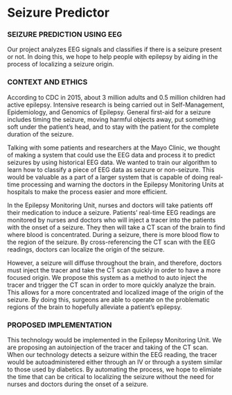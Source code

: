 # Seizure Predictor
### SEIZURE PREDICTION USING EEG
Our project analyzes EEG signals and classifies if there is a seizure present or not. In doing this, we hope to help people with epilepsy by aiding in the process of localizing a seizure origin.

### CONTEXT AND ETHICS
According to CDC in 2015, about 3 million adults and 0.5 million children had active epilepsy. Intensive research is being carried out in Self-Management, Epidemiology, and Genomics of Epilepsy. General first-aid for a seizure includes timing the seizure, moving harmful objects away, put something soft under the patient’s head, and to stay with the patient for the complete duration of the seizure.

Talking with some patients and researchers at the Mayo Clinic, we thought of making a system that could use the EEG data and process it to predict seizures by using historical EEG data. We wanted to train our algorithm to learn how to classify a piece of EEG data as seizure or non-seizure. This would be valuable as a part of a larger system that is capable of doing real-time processing and warning the doctors in the Epilepsy Monitoring Units at hospitals to make the process easier and more efficient.

In the Epilepsy Monitoring Unit, nurses and doctors will take patients off their medication to induce a seizure. Patients’ real-time EEG readings are monitored by nurses and doctors who will inject a tracer into the patients with the onset of a seizure. They then will take a CT scan of the brain to find where blood is concentrated. During a seizure, there is more blood flow to the region of the seizure. By cross-referencing the CT scan with the EEG readings, doctors can localize the origin of the seizure.

However, a seizure will diffuse throughout the brain, and therefore, doctors must inject the tracer and take the CT scan quickly in order to have a more focused origin. We propose this system as a method to auto inject the tracer and trigger the CT scan in order to more quickly analyze the brain. This allows for a more concentrated and localized image of the origin of the seizure. By doing this, surgeons are able to operate on the problematic regions of the brain to hopefully alleviate a patient’s epilepsy.

### PROPOSED IMPLEMENTATION
This technology would be implemented in the Epilepsy Monitoring Unit. We are proposing an autoinjection of the tracer and taking of the CT scan. When our technology detects a seizure within the EEG reading, the tracer would be autoadministered either through an IV or through a system similar to those used by diabetics. By automating the process, we hope to elimiate the time that can be critical to localizing the seizure without the need for nurses and doctors during the onset of a seizure.
